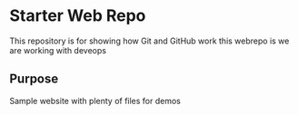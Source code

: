 # Starter Web Repo

This repository is for showing how Git and GitHub work
this webrepo is we are working with deveops 

## Purpose

Sample website with plenty of files for demos
